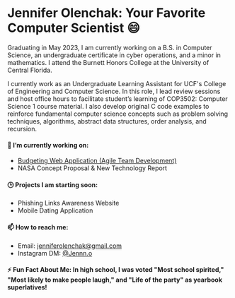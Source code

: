 # Jennifer Olenchak: Your Favorite Computer Scientist 😄

Graduating in May 2023, I am currently working on a B.S. in Computer Science, an undergraduate certificate in cyber operations, and a minor in mathematics. I attend the Burnett Honors College at the University of Central Florida. 

I currently work as an Undergraduate Learning Assistant for UCF's College of Engineering and Computer Science. In this role, I lead review sessions and host office hours to facilitate student’s learning of COP3502: Computer Science 1 course material. I also develop original C code examples to reinforce fundamental computer science concepts such as problem solving techniques, algorithms, abstract data structures, order analysis, and recursion.

#### 🔨 I’m currently working on:
- [Budgeting Web Application (Agile Team Development)](https://github.com/jenniferolenchak/Savester)
- NASA Concept Proposal & New Technology Report

#### 🕒 Projects I am starting soon:
- Phishing Links Awareness Website
- Mobile Dating Application

#### 📫 How to reach me:
- Email: jenniferolenchak@gmail.com
- Instagram DM: [@Jennn.o](https://www.instagram.com/jennn.o/)

#### ⚡ Fun Fact About Me: In high school, I was voted "Most school spirited," "Most likely to make people laugh," and "Life of the party" as yearbook superlatives!

<!--
**jenniferolenchak/jenniferolenchak** is a ✨ _special_ ✨ repository because its `README.md` (this file) appears on your GitHub profile.

Here are some ideas to get you started:

- 🔭 I’m currently working on ...
- 🌱 I’m currently learning ...
- 👯 I’m looking to collaborate on ...
- 🤔 I’m looking for help with ...
- 💬 Ask me about ...
- 📫 How to reach me: ...
- 😄 Pronouns: ...
- ⚡ Fun fact: ...
-->
